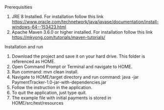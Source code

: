 Prerequisities
1. JRE 8 Installed. For installation follow this link https://www.oracle.com/technetwork/java/javase/documentation/install-windows-64--153423.html
2. Apache Maven 3.6.0 or higher installed. For installation follow this link https://mkyong.com/tutorials/maven-tutorials/

Installation and run
1. Download the project and save it on your hard drive. This folder is referenced as HOME.
2. Open Command Prompt or Terminal and navigate to HOME.
3. Run command: mvn clean install.
4. Navigate to HOME/target directory and run command: java -jar  PaymentTracker-1.0-jar-with-dependencies.jar
5. Follow the instruction in the application.
6. To quit the application, just type quit.
7. The example file with initial payments is stored in HOME/src/test/resources